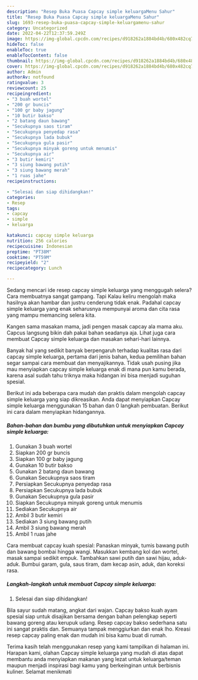 ```yaml
---
description: "Resep Buka Puasa Capcay simple keluargaMenu Sahur"
title: "Resep Buka Puasa Capcay simple keluargaMenu Sahur"
slug: 1693-resep-buka-puasa-capcay-simple-keluargamenu-sahur
category: Uncategorized
date: 2022-04-22T12:37:59.249Z
image: https://img-global.cpcdn.com/recipes/d918262a1884bd4b/680x482cq70/capcay-simple-keluarga-foto-resep-utama.jpg
hideToc: false
enableToc: true
enableTocContent: false
thumbnail: https://img-global.cpcdn.com/recipes/d918262a1884bd4b/680x482cq70/capcay-simple-keluarga-foto-resep-utama.jpg
cover: https://img-global.cpcdn.com/recipes/d918262a1884bd4b/680x482cq70/capcay-simple-keluarga-foto-resep-utama.jpg
author: Admin
authorAv: notfound
ratingvalue: 3
reviewcount: 25
recipeingredient:
- "3 buah wortel"
- "200 gr buncis"
- "100 gr baby jagung"
- "10 butir bakso"
- "2 batang daun bawang"
- "Secukupnya saos tiram"
- "Secukupnya penyedap rasa"
- "Secukupnya lada bubuk"
- "Secukupnya gula pasir"
- "Secukupnya minyak goreng untuk menumis"
- "Secukupnya air"
- "3 butir kemiri"
- "3 siung bawang putih"
- "3 siung bawang merah"
- "1 ruas jahe"
recipeinstructions:

- "Selesai dan siap dihidangkan!"
categories:
- Resep
tags:
- capcay
- simple
- keluarga

katakunci: capcay simple keluarga 
nutrition: 256 calories
recipecuisine: Indonesian
preptime: "PT38M"
cooktime: "PT59M"
recipeyield: "2"
recipecategory: Lunch

---
```



Sedang mencari ide resep capcay simple keluarga yang menggugah selera? Cara membuatnya sangat gampang. Tapi Kalau keliru mengolah maka hasilnya akan hambar dan justru cenderung tidak enak. Padahal capcay simple keluarga yang enak seharusnya mempunyai aroma dan cita rasa yang mampu memancing selera kita.


Kangen sama masakan mama, jadi pengen masak capcay ala mama aku. Capcus langsung bikin dah pakai bahan seadanya aja. Lihat juga cara membuat Capcay simple keluarga dan masakan sehari-hari lainnya.

Banyak hal yang sedikit banyak berpengaruh terhadap kualitas rasa dari capcay simple keluarga, pertama dari jenis bahan, kedua pemilihan bahan segar sampai cara membuat dan menyajikannya. Tidak usah pusing jika mau menyiapkan capcay simple keluarga enak di mana pun kamu berada, karena asal sudah tahu triknya maka hidangan ini bisa menjadi suguhan spesial.


Berikut ini ada beberapa cara mudah dan praktis dalam mengolah capcay simple keluarga yang siap dikreasikan. Anda dapat menyiapkan Capcay simple keluarga menggunakan 15 bahan dan 0 langkah pembuatan. Berikut ini cara dalam menyiapkan hidangannya.

<!--inarticleads1-->

##### Bahan-bahan dan bumbu yang dibutuhkan untuk menyiapkan Capcay simple keluarga:

1. Gunakan 3 buah wortel
1. Siapkan 200 gr buncis
1. Siapkan 100 gr baby jagung
1. Gunakan 10 butir bakso
1. Gunakan 2 batang daun bawang
1. Gunakan Secukupnya saos tiram
1. Persiapkan Secukupnya penyedap rasa
1. Persiapkan Secukupnya lada bubuk
1. Gunakan Secukupnya gula pasir
1. Siapkan Secukupnya minyak goreng untuk menumis
1. Sediakan Secukupnya air
1. Ambil 3 butir kemiri
1. Sediakan 3 siung bawang putih
1. Ambil 3 siung bawang merah
1. Ambil 1 ruas jahe


Cara membuat capcay kuah spesial: Panaskan minyak, tumis bawang putih dan bawang bombai hingga wangi. Masukkan kembang kol dan wortel, masak sampai sedikit empuk. Tambahkan sawi putih dan sawi hijau, aduk-aduk. Bumbui garam, gula, saus tiram, dam kecap asin, aduk, dan koreksi rasa. 

<!--inarticleads2-->

##### Langkah-langkah untuk membuat Capcay simple keluarga:


1. Selesai dan siap dihidangkan!

Bila sayur sudah matang, angkat dari wajan. Capcay bakso kuah ayam spesial siap untuk disajikan bersama dengan bahan pelengkap seperti bawang goreng atau kerupuk udang. Resep capcay bakso sederhana satu ini sangat praktis dan. Semuanya tampak menggiurkan dan enak lho. Kreasi resep capcay paling enak dan mudah ini bisa kamu buat di rumah. 

Terima kasih telah menggunakan resep yang kami tampilkan di halaman ini. Harapan kami, olahan Capcay simple keluarga yang mudah di atas dapat membantu anda menyiapkan makanan yang lezat untuk keluarga/teman maupun menjadi inspirasi bagi kamu yang berkeinginan untuk berbisnis kuliner. Selamat menikmati
